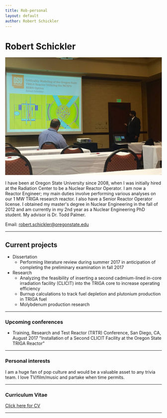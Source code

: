 ```yaml
---
title: Rob-personal
layout: default
author: Robert Schickler
---
```

Robert Schickler
================================
<img src="users/schicklr/images/schickler.jpg">

I have been at Oregon State University since 2008, when I was initially hired at the Radiation Center to be a Nuclear Reactor Operator.  I am now a Reactor Engineer; my main duties involve performing various analyses on our 1 MW TRIGA research reactor.  I also have a Senior Reactor Operator license.  I obtained my master's degree in Nuclear Engineering in the fall of 2012 and am currently in my 2nd year as a Nuclear Engineering PhD student.  My advisor is Dr. Todd Palmer.

Email: <a href="mailto:robert.schickler@oregonstate.edu" target="top"> robert.schickler@oregonstate.edu </a>

***

## Current projects

* Dissertation
  * Performing literature review during summer 2017 in anticipation of completing the preliminary examination in fall 2017
* Research
  * Analyzing the feasibility of inserting a second cadmium-lined in-core irradiation facility (CLICIT) into the TRIGA core to increase operating efficiency
  * Burnup calculations to track fuel depletion and plutonium production in TRIGA fuel
  * Molybdenum production research

***

### Upcoming conferences

* Training, Research and Test Reactor (TRTR) Conference, San Diego, CA, August 2017
  "Installation of a Second CLICIT Facility at the Oregon State TRIGA Reactor"

***

### Personal interests
I am a huge fan of pop culture and would be a valuable asset to any trivia team.  I love TV/film/music and partake when time permits.

***

### Curriculum Vitae

<a href="{{ site.url }}users/schicklr/files/schicklerCV.pdf">Click here for CV</a>

***
